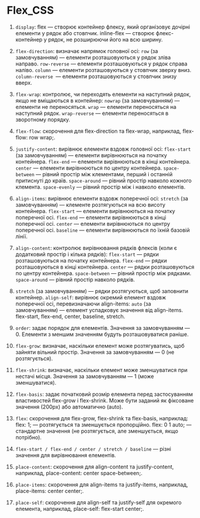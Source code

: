 # Flex_CSS

1. `display`:
  flex — створює контейнер флексу, який організовує дочірні елементи у рядок або стовпчик.
  inline-flex — створює флекс-контейнер у рядок, не розширюючи його на всю ширину.

2. `flex-direction`: визначає напрямок головної осі:
  `row` (за замовчуванням) — елементи розташовуються у рядок зліва направо.
  `row-reverse` — елементи розташовуються у рядок справа наліво.
  `column` — елементи розташовуються у стовпчик зверху вниз.
  `column-reverse `— елементи розташовуються у стовпчик знизу вверх.

3. `flex-wrap`: контролює, чи переходять елементи на наступний рядок, якщо не вміщаються в контейнер:
  `nowrap` (за замовчуванням) — елементи не переносяться.
  `wrap` — елементи переносяться на наступний рядок.
  `wrap-reverse` — елементи переносяться в зворотному порядку.

4. `flex-flow`: скорочення для flex-direction та flex-wrap, наприклад, flex-flow: row wrap;.

5. `justify-content`: вирівнює елементи вздовж головної осі:
  `flex-start` (за замовчуванням) — елементи вирівнюються на початку контейнера.
  `flex-end` — елементи вирівнюються в кінці контейнера.
  `center` — елементи вирівнюються по центру контейнера.
  `space-between` — рівний простір між клементами, перший і останній притиснуті до країв.
  `space-around` — рівний простір навколо кожного клемента.
  `space-evenly` — рівний простір між і навколо елементів.

6. `align-items`: вирівнює елементи вздовж поперечної осі:
    `stretch` (за замовчуванням) — клементе розтягуються на всю висоту контейнера.
    `flex-start` — елементи вирівнюються на початку поперечної осі.
    `flex-end` — елементи вирівнюються в кінці поперечної осі.
    `center` — елементи вирівнюються по центру поперечної осі.
    `baseline` — елементи вирівнюються по їхній базовій лінії.

7. `align-content`: контролює вирівнювання рядків флексів (коли є додатковий простір і кілька рядків):
  `flex-start` — рядки розташовуються на початку контейнера.
  `flex-end` — рядки розташовуються в кінці контейнера.
  `center` — рядки розташовуються по центру контейнера.
  `space-between` — рівний простір між рядками.
  `space-around` — рівний простір навколо рядків.

8. `stretch` (за замовчуванням) — рядки розтягуються, щоб заповнити контейнер.
  `align-self`: вирівнює окремий елемент вздовж поперечної осі, перевизначаючи align-items:
  `auto` (за замовчуванням) — елемент успадковує значення від align-items.
  flex-start, flex-end, center, baseline, stretch.

9. `order`: задає порядок для елементів. Значення за замовчуванням — 0. 
    Елементи з меншим значенням будуть розташовуватися раніше.

10. `flex-grow`: визначає, наскільки елемент може розтягуватись, щоб зайняти вільний простір.
    Значення за замовчуванням — 0 (не розтягується).

11. `flex-shrink`: визначає, наскільки елемент може зменшуватися при нестачі місця. 
    Значення за замовчуванням — 1 (може зменшуватися).

12. `flex-basis`: задає початковий розмір елемента перед застосуванням властивостей 
    flex-grow і flex-shrink. Може бути заданий як фіксоване значення (200px) або автоматично (auto).

13. `flex`: скорочення для flex-grow, flex-shrink та flex-basis, наприклад:
  flex: 1; — розтягується та зменшується пропорційно.
  flex: 0 1 auto; — стандартне значення (не розтягується, але зменшується, якщо потрібно).

14. `flex-start / flex-end / center / stretch / baseline` — різні значення для вирівнювання елементів.

15. `place-content`: скорочення для align-content та justify-content, 
    наприклад, place-content: center space-between;.

16. `place-items`: скорочення для align-items та justify-items, 
    наприклад, place-items: center center;.

17. `place-self`: скорочення для align-self та justify-self для окремого елемента, 
    наприклад, place-self: flex-start center;.

























